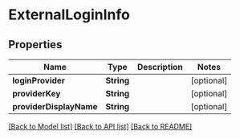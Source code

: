 # ExternalLoginInfo

## Properties
Name | Type | Description | Notes
------------ | ------------- | ------------- | -------------
**loginProvider** | **String** |  | [optional] 
**providerKey** | **String** |  | [optional] 
**providerDisplayName** | **String** |  | [optional] 

[[Back to Model list]](../README.md#documentation-for-models) [[Back to API list]](../README.md#documentation-for-api-endpoints) [[Back to README]](../README.md)


